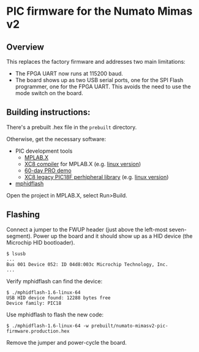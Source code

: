 # PIC firmware for the Numato Mimas v2

## Overview

This replaces the factory firmware and addresses two main limitations:

- The FPGA UART now runs at 115200 baud.
- The board shows up as two USB serial ports, one for the SPI Flash programmer, one for the FPGA UART. This avoids the need to use the mode switch on the board.

## Building instructions:

There's a prebuilt .hex file in the `prebuilt` directory.

Otherwise, get the necessary software:

- PIC development tools
  - [MPLAB.X](http://microchip.com/mplabx)
  - [XC8 compiler](http://www.microchip.com/mplab/compilers) for MPLAB.X  (e.g. [linux version](http://www.microchip.com/mplabxc8linux))
  - [60-day PRO demo](http://www.microchip.com/xcdemo/GetDemoLicense.aspx)
  - [XC8 legacy PIC18F perhipheral library](http://www.microchip.com/mplab/compilers)  (e.g. [linux version](http://www.microchip.com/mymicrochip/filehandler.aspx?ddocname=en574970))
- [mphidflash](https://code.google.com/archive/p/mphidflash/)

Open the project in MPLAB.X, select Run>Build.

## Flashing

Connect a jumper to the FWUP header (just above the left-most seven-segment). Power up the board and it should show up as a HID device (the Microchip HID bootloader).

```
$ lsusb
...
Bus 001 Device 052: ID 04d8:003c Microchip Technology, Inc.
...
```

Verify mphidflash can find the device:

```
$ ./mphidflash-1.6-linux-64
USB HID device found: 12288 bytes free
Device family: PIC18
```

Use mphidflash to flash the new code:

```
$ ./mphidflash-1.6-linux-64 -w prebuilt/numato-mimasv2-pic-firmware.production.hex
```

Remove the jumper and power-cycle the board.
